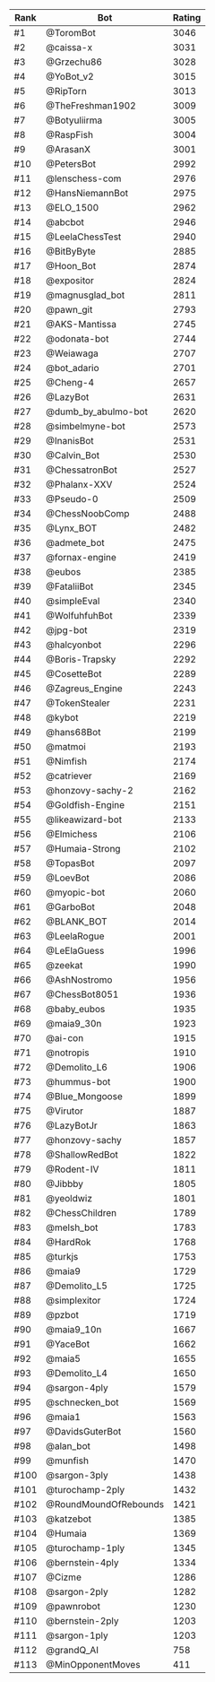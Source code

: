 Rank|Bot|Rating
---|---|---
#1|@ToromBot|3046
#2|@caissa-x|3031
#3|@Grzechu86|3028
#4|@YoBot_v2|3015
#5|@RipTorn|3013
#6|@TheFreshman1902|3009
#7|@Botyuliirma|3005
#8|@RaspFish|3004
#9|@ArasanX|3001
#10|@PetersBot|2992
#11|@lenschess-com|2976
#12|@HansNiemannBot|2975
#13|@ELO_1500|2962
#14|@abcbot|2946
#15|@LeelaChessTest|2940
#16|@BitByByte|2885
#17|@Hoon_Bot|2874
#18|@expositor|2824
#19|@magnusglad_bot|2811
#20|@pawn_git|2793
#21|@AKS-Mantissa|2745
#22|@odonata-bot|2744
#23|@Weiawaga|2707
#24|@bot_adario|2701
#25|@Cheng-4|2657
#26|@LazyBot|2631
#27|@dumb_by_abulmo-bot|2620
#28|@simbelmyne-bot|2573
#29|@InanisBot|2531
#30|@Calvin_Bot|2530
#31|@ChessatronBot|2527
#32|@Phalanx-XXV|2524
#33|@Pseudo-0|2509
#34|@ChessNoobComp|2488
#35|@Lynx_BOT|2482
#36|@admete_bot|2475
#37|@fornax-engine|2419
#38|@eubos|2385
#39|@FataliiBot|2345
#40|@simpleEval|2340
#41|@WolfuhfuhBot|2339
#42|@jpg-bot|2319
#43|@halcyonbot|2296
#44|@Boris-Trapsky|2292
#45|@CosetteBot|2289
#46|@Zagreus_Engine|2243
#47|@TokenStealer|2231
#48|@kybot|2219
#49|@hans68Bot|2199
#50|@matmoi|2193
#51|@Nimfish|2174
#52|@catriever|2169
#53|@honzovy-sachy-2|2162
#54|@Goldfish-Engine|2151
#55|@likeawizard-bot|2133
#56|@Elmichess|2106
#57|@Humaia-Strong|2102
#58|@TopasBot|2097
#59|@LoevBot|2086
#60|@myopic-bot|2060
#61|@GarboBot|2048
#62|@BLANK_BOT|2014
#63|@LeelaRogue|2001
#64|@LeElaGuess|1996
#65|@zeekat|1990
#66|@AshNostromo|1956
#67|@ChessBot8051|1936
#68|@baby_eubos|1935
#69|@maia9_30n|1923
#70|@ai-con|1915
#71|@notropis|1910
#72|@Demolito_L6|1906
#73|@hummus-bot|1900
#74|@Blue_Mongoose|1899
#75|@Virutor|1887
#76|@LazyBotJr|1863
#77|@honzovy-sachy|1857
#78|@ShallowRedBot|1822
#79|@Rodent-IV|1811
#80|@Jibbby|1805
#81|@yeoldwiz|1801
#82|@ChessChildren|1789
#83|@melsh_bot|1783
#84|@HardRok|1768
#85|@turkjs|1753
#86|@maia9|1729
#87|@Demolito_L5|1725
#88|@simplexitor|1724
#89|@pzbot|1719
#90|@maia9_10n|1667
#91|@YaceBot|1662
#92|@maia5|1655
#93|@Demolito_L4|1650
#94|@sargon-4ply|1579
#95|@schnecken_bot|1569
#96|@maia1|1563
#97|@DavidsGuterBot|1560
#98|@alan_bot|1498
#99|@munfish|1470
#100|@sargon-3ply|1438
#101|@turochamp-2ply|1432
#102|@RoundMoundOfRebounds|1421
#103|@katzebot|1385
#104|@Humaia|1369
#105|@turochamp-1ply|1345
#106|@bernstein-4ply|1334
#107|@Cizme|1286
#108|@sargon-2ply|1282
#109|@pawnrobot|1230
#110|@bernstein-2ply|1203
#111|@sargon-1ply|1203
#112|@grandQ_AI|758
#113|@MinOpponentMoves|411
